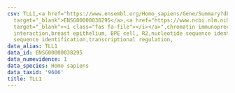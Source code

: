 ```yaml
---
csv: TLL1,<a href="https://www.ensembl.org/Homo_sapiens/Gene/Summary?db=core;g=ENSG00000038295"
  target="_blank">ENSG00000038295</a>,<a href="https://www.ncbi.nlm.nih.gov/pubmed/22863008"
  target="_blank"><i class="fas fa-file"></i></a>",chromatin immunoprecipitation assay,direct
  interaction,breast epithelium, BPE cell, R2,nucleotide sequence identification,nucleotide
  sequence identification,transcriptional regulation,
data_alias: TLL1
data_id: ENSG00000038295
data_numevidence: 1
data_species: Homo sapiens
data_taxid: '9606'
title: TLL1
---
```


